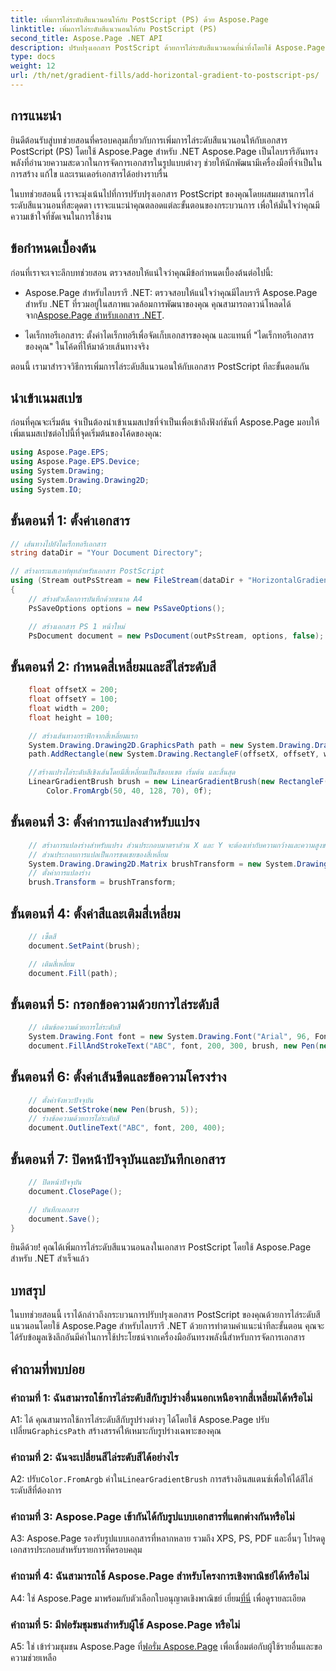 ```yaml
---
title: เพิ่มการไล่ระดับสีแนวนอนให้กับ PostScript (PS) ด้วย Aspose.Page
linktitle: เพิ่มการไล่ระดับสีแนวนอนให้กับ PostScript (PS)
second_title: Aspose.Page .NET API
description: ปรับปรุงเอกสาร PostScript ด้วยการไล่ระดับสีแนวนอนที่น่าทึ่งโดยใช้ Aspose.Page สำหรับ .NET ปฏิบัติตามบทช่วยสอนทีละขั้นตอนของเราเพื่อการใช้งานที่ราบรื่น
type: docs
weight: 12
url: /th/net/gradient-fills/add-horizontal-gradient-to-postscript-ps/
---
```

## การแนะนำ

ยินดีต้อนรับสู่บทช่วยสอนที่ครอบคลุมเกี่ยวกับการเพิ่มการไล่ระดับสีแนวนอนให้กับเอกสาร PostScript (PS) โดยใช้ Aspose.Page สำหรับ .NET Aspose.Page เป็นไลบรารีอันทรงพลังที่อำนวยความสะดวกในการจัดการเอกสารในรูปแบบต่างๆ ช่วยให้นักพัฒนามีเครื่องมือที่จำเป็นในการสร้าง แก้ไข และเรนเดอร์เอกสารได้อย่างราบรื่น

ในบทช่วยสอนนี้ เราจะมุ่งเน้นไปที่การปรับปรุงเอกสาร PostScript ของคุณโดยผสมผสานการไล่ระดับสีแนวนอนที่สะดุดตา เราจะแนะนำคุณตลอดแต่ละขั้นตอนของกระบวนการ เพื่อให้มั่นใจว่าคุณมีความเข้าใจที่ชัดเจนในการใช้งาน

## ข้อกำหนดเบื้องต้น

ก่อนที่เราจะเจาะลึกบทช่วยสอน ตรวจสอบให้แน่ใจว่าคุณมีข้อกำหนดเบื้องต้นต่อไปนี้:

-  Aspose.Page สำหรับไลบรารี .NET: ตรวจสอบให้แน่ใจว่าคุณมีไลบรารี Aspose.Page สำหรับ .NET ที่รวมอยู่ในสภาพแวดล้อมการพัฒนาของคุณ คุณสามารถดาวน์โหลดได้จาก[Aspose.Page สำหรับเอกสาร .NET](https://reference.aspose.com/page/net/).

- ไดเร็กทอรีเอกสาร: ตั้งค่าไดเร็กทอรีเพื่อจัดเก็บเอกสารของคุณ และแทนที่ "ไดเร็กทอรีเอกสารของคุณ" ในโค้ดที่ให้มาด้วยเส้นทางจริง

ตอนนี้ เรามาสำรวจวิธีการเพิ่มการไล่ระดับสีแนวนอนให้กับเอกสาร PostScript ทีละขั้นตอนกัน

## นำเข้าเนมสเปซ

ก่อนที่คุณจะเริ่มต้น จำเป็นต้องนำเข้าเนมสเปซที่จำเป็นเพื่อเข้าถึงฟังก์ชันที่ Aspose.Page มอบให้ เพิ่มเนมสเปซต่อไปนี้ที่จุดเริ่มต้นของโค้ดของคุณ:

```csharp
using Aspose.Page.EPS;
using Aspose.Page.EPS.Device;
using System.Drawing;
using System.Drawing.Drawing2D;
using System.IO;
```

## ขั้นตอนที่ 1: ตั้งค่าเอกสาร

```csharp
// เส้นทางไปยังไดเร็กทอรีเอกสาร
string dataDir = "Your Document Directory";

// สร้างกระแสเอาท์พุทสำหรับเอกสาร PostScript
using (Stream outPsStream = new FileStream(dataDir + "HorizontalGradient_outPS.ps", FileMode.Create))
{
    // สร้างตัวเลือกการบันทึกด้วยขนาด A4
    PsSaveOptions options = new PsSaveOptions();

    // สร้างเอกสาร PS 1 หน้าใหม่
    PsDocument document = new PsDocument(outPsStream, options, false);
```

## ขั้นตอนที่ 2: กำหนดสี่เหลี่ยมและสีไล่ระดับสี

```csharp
    float offsetX = 200;
    float offsetY = 100;
    float width = 200;
    float height = 100;

    // สร้างเส้นทางกราฟิกจากสี่เหลี่ยมแรก
    System.Drawing.Drawing2D.GraphicsPath path = new System.Drawing.Drawing2D.GraphicsPath();
    path.AddRectangle(new System.Drawing.RectangleF(offsetX, offsetY, width, height));

    //สร้างแปรงไล่ระดับสีเชิงเส้นโดยมีสี่เหลี่ยมเป็นสีขอบเขต เริ่มต้น และสิ้นสุด
    LinearGradientBrush brush = new LinearGradientBrush(new RectangleF(0, 0, width, height), Color.FromArgb(150, 0, 0, 0),
        Color.FromArgb(50, 40, 128, 70), 0f);
```

## ขั้นตอนที่ 3: ตั้งค่าการแปลงสำหรับแปรง

```csharp
    // สร้างการแปลงร่างสำหรับแปรง ส่วนประกอบมาตราส่วน X และ Y จะต้องเท่ากับความกว้างและความสูงของสี่เหลี่ยมผืนผ้าตามลำดับ
    // ส่วนประกอบการแปลเป็นการชดเชยของสี่เหลี่ยม
    System.Drawing.Drawing2D.Matrix brushTransform = new System.Drawing.Drawing2D.Matrix(width, 0, 0, height, offsetX, offsetY);
    // ตั้งค่าการแปลงร่าง
    brush.Transform = brushTransform;
```

## ขั้นตอนที่ 4: ตั้งค่าสีและเติมสี่เหลี่ยม

```csharp
    // เซ็ตสี
    document.SetPaint(brush);

    // เติมสี่เหลี่ยม
    document.Fill(path);
```

## ขั้นตอนที่ 5: กรอกข้อความด้วยการไล่ระดับสี

```csharp
    // เติมข้อความด้วยการไล่ระดับสี
    System.Drawing.Font font = new System.Drawing.Font("Arial", 96, FontStyle.Bold);
    document.FillAndStrokeText("ABC", font, 200, 300, brush, new Pen(new SolidBrush(Color.Black), 2));
```

## ขั้นตอนที่ 6: ตั้งค่าเส้นขีดและข้อความโครงร่าง

```csharp
    // ตั้งค่าจังหวะปัจจุบัน
    document.SetStroke(new Pen(brush, 5));
    // ร่างข้อความด้วยการไล่ระดับสี
    document.OutlineText("ABC", font, 200, 400);
```

## ขั้นตอนที่ 7: ปิดหน้าปัจจุบันและบันทึกเอกสาร

```csharp
    // ปิดหน้าปัจจุบัน
    document.ClosePage();

    // บันทึกเอกสาร
    document.Save();
}
```

ยินดีด้วย! คุณได้เพิ่มการไล่ระดับสีแนวนอนลงในเอกสาร PostScript โดยใช้ Aspose.Page สำหรับ .NET สำเร็จแล้ว

## บทสรุป

ในบทช่วยสอนนี้ เราได้กล่าวถึงกระบวนการปรับปรุงเอกสาร PostScript ของคุณด้วยการไล่ระดับสีแนวนอนโดยใช้ Aspose.Page สำหรับไลบรารี .NET ด้วยการทำตามคำแนะนำทีละขั้นตอน คุณจะได้รับข้อมูลเชิงลึกอันมีค่าในการใช้ประโยชน์จากเครื่องมืออันทรงพลังนี้สำหรับการจัดการเอกสาร

## คำถามที่พบบ่อย

### คำถามที่ 1: ฉันสามารถใช้การไล่ระดับสีกับรูปร่างอื่นนอกเหนือจากสี่เหลี่ยมได้หรือไม่

 A1: ได้ คุณสามารถใช้การไล่ระดับสีกับรูปร่างต่างๆ ได้โดยใช้ Aspose.Page ปรับเปลี่ยน`GraphicsPath` สร้างสรรค์ให้เหมาะกับรูปร่างเฉพาะของคุณ

### คำถามที่ 2: ฉันจะเปลี่ยนสีไล่ระดับสีได้อย่างไร

 A2: ปรับ`Color.FromArgb` ค่าใน`LinearGradientBrush` การสร้างอินสแตนซ์เพื่อให้ได้สีไล่ระดับสีที่ต้องการ

### คำถามที่ 3: Aspose.Page เข้ากันได้กับรูปแบบเอกสารที่แตกต่างกันหรือไม่

A3: Aspose.Page รองรับรูปแบบเอกสารที่หลากหลาย รวมถึง XPS, PS, PDF และอื่นๆ โปรดดูเอกสารประกอบสำหรับรายการที่ครอบคลุม

### คำถามที่ 4: ฉันสามารถใช้ Aspose.Page สำหรับโครงการเชิงพาณิชย์ได้หรือไม่

 A4: ใช่ Aspose.Page มาพร้อมกับตัวเลือกใบอนุญาตเชิงพาณิชย์ เยี่ยม[ที่นี่](https://purchase.aspose.com/buy) เพื่อดูรายละเอียด

### คำถามที่ 5: มีฟอรัมชุมชนสำหรับผู้ใช้ Aspose.Page หรือไม่

 A5: ใช่ เข้าร่วมชุมชน Aspose.Page ที่[ฟอรั่ม Aspose.Page](https://forum.aspose.com/c/page/39) เพื่อเชื่อมต่อกับผู้ใช้รายอื่นและขอความช่วยเหลือ